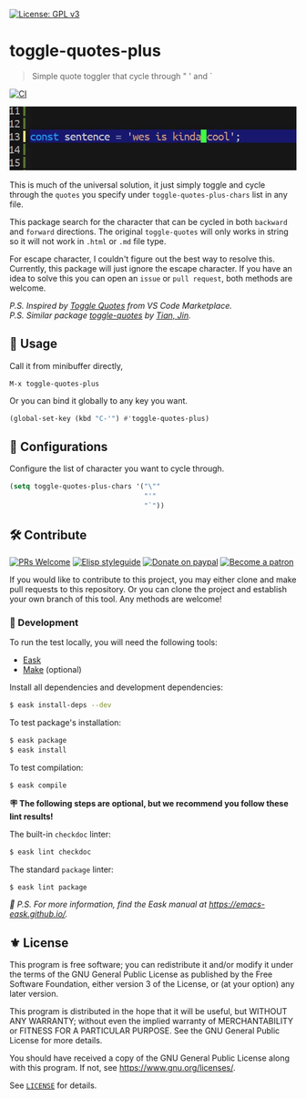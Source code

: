 [![License: GPL v3](https://img.shields.io/badge/License-GPL%20v3-blue.svg)](https://www.gnu.org/licenses/gpl-3.0)

# toggle-quotes-plus
> Simple quote toggler that cycle through " ' and `

[![CI](https://github.com/jcs-elpa/toggle-quotes-plus/actions/workflows/test.yml/badge.svg)](https://github.com/jcs-elpa/toggle-quotes-plus/actions/workflows/test.yml)

<p align="center">
  <img src="./etc/toggle-quotes-plus-demo.gif" width="504" height="112"/>
</p>

This is much of the universal solution, it just simply toggle and cycle through the 
`quotes` you specify under `toggle-quotes-plus-chars` list in any file. 

This package search for the character that can be cycled in both `backward` and 
`forward` directions. The original `toggle-quotes` will only works in string so 
it will not work in `.html` or `.md` file type. 

For escape character, I couldn't figure out the best way to resolve this. Currently, 
this package will just ignore the escape character. If you have an idea to solve this 
you can open an `issue` or `pull request`, both methods are welcome.

*P.S. Inspired by [Toggle Quotes](https://marketplace.visualstudio.com/items?itemName=BriteSnow.vscode-toggle-quotes) from VS Code Marketplace.* <br/>
*P.S. Similar package [toggle-quotes](https://github.com/toctan/toggle-quotes.el) by [Tian, Jin](https://github.com/toctan).*

## 🔧 Usage

Call it from minibuffer directly,

```
M-x toggle-quotes-plus
```

Or you can bind it globally to any key you want.

```el
(global-set-key (kbd "C-'") #'toggle-quotes-plus)
```

## 🧪 Configurations

Configure the list of character you want to cycle through.

```el
(setq toggle-quotes-plus-chars '("\""
                                 "'"
                                 "`"))
```

## 🛠️ Contribute

[![PRs Welcome](https://img.shields.io/badge/PRs-welcome-brightgreen.svg)](http://makeapullrequest.com)
[![Elisp styleguide](https://img.shields.io/badge/elisp-style%20guide-purple)](https://github.com/bbatsov/emacs-lisp-style-guide)
[![Donate on paypal](https://img.shields.io/badge/paypal-donate-1?logo=paypal&color=blue)](https://www.paypal.me/jcs090218)
[![Become a patron](https://img.shields.io/badge/patreon-become%20a%20patron-orange.svg?logo=patreon)](https://www.patreon.com/jcs090218)

If you would like to contribute to this project, you may either 
clone and make pull requests to this repository. Or you can 
clone the project and establish your own branch of this tool. 
Any methods are welcome!

### 🔬 Development

To run the test locally, you will need the following tools:

- [Eask](https://emacs-eask.github.io/)
- [Make](https://www.gnu.org/software/make/) (optional)

Install all dependencies and development dependencies:

```sh
$ eask install-deps --dev
```

To test package's installation:

```sh
$ eask package
$ eask install
```

To test compilation:

```sh
$ eask compile
```

**🪧 The following steps are optional, but we recommend you follow these lint results!**

The built-in `checkdoc` linter:

```sh
$ eask lint checkdoc
```

The standard `package` linter:

```sh
$ eask lint package
```

*📝 P.S. For more information, find the Eask manual at https://emacs-eask.github.io/.*

## ⚜️ License

This program is free software; you can redistribute it and/or modify
it under the terms of the GNU General Public License as published by
the Free Software Foundation, either version 3 of the License, or
(at your option) any later version.

This program is distributed in the hope that it will be useful,
but WITHOUT ANY WARRANTY; without even the implied warranty of
MERCHANTABILITY or FITNESS FOR A PARTICULAR PURPOSE.  See the
GNU General Public License for more details.

You should have received a copy of the GNU General Public License
along with this program.  If not, see <https://www.gnu.org/licenses/>.

See [`LICENSE`](./LICENSE.txt) for details.
